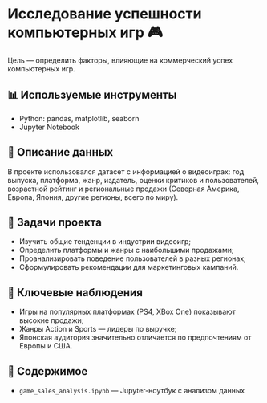 # Исследование успешности компьютерных игр 🎮

Цель — определить факторы, влияющие на коммерческий успех компьютерных игр.

## 📊 Используемые инструменты
- Python: pandas, matplotlib, seaborn
- Jupyter Notebook
  
## 📄 Описание данных
В проекте использовался датасет с информацией о видеоиграх: год выпуска, платформа, жанр, издатель, оценки критиков и пользователей, возрастной рейтинг и региональные продажи (Северная Америка, Европа, Япония, другие регионы, всего по миру).

## 📌 Задачи проекта
- Изучить общие тенденции в индустрии видеоигр;
- Определить платформы и жанры с наибольшими продажами;
- Проанализировать поведение пользователей в разных регионах;
- Сформулировать рекомендации для маркетинговых кампаний.

## 🧠 Ключевые наблюдения
- Игры на популярных платформах (PS4, XBox One) показывают высокие продажи;
- Жанры Action и Sports — лидеры по выручке;
- Японская аудитория значительно отличается по предпочтениям от Европы и США.

## 📁 Содержимое
- `game_sales_analysis.ipynb` — Jupyter-ноутбук с анализом данных



